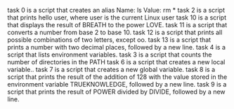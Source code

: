 task 0 is a script that creates an alias
Name: ls
Value: rm *
task 2 is a script that prints hello user, where user is the current Linux user
task 10 is a script that displays the result of BREATH to the power LOVE.
task 11 is a script that converts a number from base 2 to base 10.
task 12 is a script that prints all possible combinations of two letters, except oo.
task 13 is a  script that prints a number with two decimal places, followed by a new line.
task 4 is a script that lists environment variables.
task 3 is a script that counts the number of directories in the PATH
task 6 is a script that creates a new local variable..
task 7 is a script that creates a new global variable.
task 8 is a script that prints the result of the addition of 128 with the value stored in the environment variable TRUEKNOWLEDGE, followed by a new line.
task 9 is a script that prints the result of POWER divided by DIVIDE, followed by a new line.
